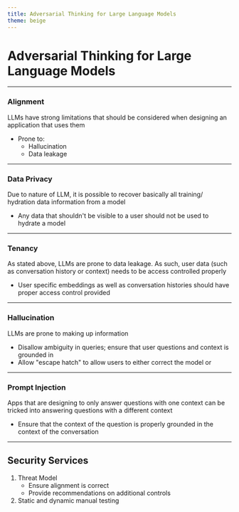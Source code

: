 ```yaml
---
title: Adversarial Thinking for Large Language Models
theme: beige
---
```


# Adversarial Thinking for Large Language Models

---

### Alignment

LLMs have strong limitations that should be considered when designing an application that uses them

* Prone to:
	* Hallucination
	* Data leakage

---

### Data Privacy

Due to nature of LLM, it is possible to recover basically all training/ hydration data information from a model

* Any data that shouldn't be visible to a user should not be used to hydrate a model

---

### Tenancy

As stated above, LLMs are prone to data leakage. As such, user data (such as conversation history or context) needs to be access controlled properly

* User specific embeddings as well as conversation histories should have proper access control provided

---

### Hallucination

LLMs are prone to making up information

* Disallow ambiguity in queries; ensure that user questions and context is grounded in
* Allow "escape hatch" to allow users to either correct the model or 

---

### Prompt Injection

Apps that are designing to only answer questions with one context can be tricked into answering questions with a different context

* Ensure that the context of the question is properly grounded in the context of the conversation

---

## Security Services

1. Threat Model
	* Ensure alignment is correct
	* Provide recommendations on additional controls
2. Static and dynamic manual testing

